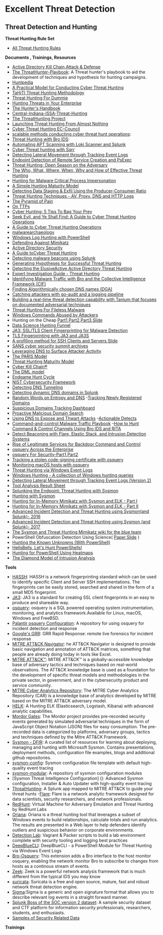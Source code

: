 # Excellent Threat Detection

## Threat Detection and Hunting
**Threat Hunting Rule Set**
- [All Threat Hunting Rules](https://github.com/cyberwarboy/excellent-threat-detection/tree/master/Threat%20Hunting%20Rule%20Set)

**Documents , Trainings, Resources**
- [Active Directory Kill Chain Attack & Defense](https://github.com/infosecn1nja/AD-Attack-Defense)
- [The ThreatHunter-Playbook](https://github.com/Cyb3rWard0g/ThreatHunter-Playbook): A Threat hunter's playbook to aid the development of techniques and hypothesis for hunting campaigns.
- [Huntpedia](https://www.threathunting.net/files/huntpedia.pdf)
- [A Practical Model for Conducting Cyber Threat Hunting](https://www.sans.org/reading-room/whitepapers/threathunting/practical-model-conducting-cyber-threat-hunting-38710)
- [TaHiTI Threat Hunting Methodology](https://www.betaalvereniging.nl/wp-content/uploads/DEF-TaHiTI-Threat-Hunting-Methodology.pdf)
- [Threat Hunting For Dummie](https://www.afcea.org/signal/resources/content/Threat_Hunting_For_Dummies_Carbon-Black.pdf)
- [Hunting Threats in Your Enterprise](https://conference.hitb.org/hitbsecconf2018dxb/materials/D2%20BSIDES%20-%20Hunting%20Threats%20in%20Your%20Enterprise%20-%20Abdulrahman%20Alnimari.pdf)
- [The Hunter's Handbook](https://cyber-edge.com/wp-content/uploads/2016/08/The-Hunters-Handbook.pdf)
- [Central-Indiana-ISSA-Threat-Hunting](https://ci-issa.org/wp-content/uploads/2018/10/Central-Indiana-ISSA-Threat-Hunting.pdf)
- [The ThreatHunting Project](https://www.threathunting.net/)
- [Launching Threat Hunting From Almost Nothing](https://www.sans.org/cyber-security-summit/archives/file/summit-archive-1536354143.pdf)
- [Cyber Threat Hunting EC-Council](https://ciso.eccouncil.org/wp-content/uploads/2017/06/Cyber-Threat-Hunting.pdf)
- [scalable methods conducting cyber threat hunt operations](https://www.giac.org/paper/gsec/38852/scalable-methods-conducting-cyber-threat-hunt-operations/152744):
- [Threat Hunting with Bro IDS](https://www.jamesbower.com/threat-hunting-with-bro-ids/?utm_campaign=crowdfire&utm_content=crowdfire&utm_medium=social&utm_source=social#14225595-tw%231487983917678):
- [Automating APT Scanning with Loki Scanner and Splunk](https://www.redblue.team/2017/04/automating-apt-scanning-with-loki.html?m=1)
- [Cyber Threat hunting with Sqrr](https://cyber-ir.com/2017/04/19/cyber-threat-hunting-with-sqrrl-from-beaconing-to-lateral-movement/amp/)
- [Detecting Lateral Movement through Tracking Event Logs](https://www.jpcert.or.jp/english/pub/sr/20170612ac-ir_research_en.pdf)
- [Endpoint Detection of Remote Service Creation and PsExec](https://countercept.com/blog/endpoint-detection-of-remote-service-creation-and-psexec/)
- [Threat Hunting: Open Season on the Adversary](https://www.sans.org/reading-room/whitepapers/analyst/threat-hunting-open-season-adversary-36882)
- [The Who, What, Where, When, Why and How of Effective Threat Hunting](https://www.sans.org/reading-room/whitepapers/analyst/who-what-where-when-effective-threat-hunting-36785)
- [Hunting for Malware Critical Process Impersonation](http://detect-respond.blogspot.com/2016/11/hunting-for-malware-critical-process.html)
- [A Simple Hunting Maturity Model](http://detect-respond.blogspot.com/2015/10/a-simple-hunting-maturity-model.html)
- [Detecting Data Staging & Exfil Using the Producer-Consumer Ratio](http://detect-respond.blogspot.com/2016/09/detecting-data-staging-exfil-using-PCR-shift.html)
- [Threat Hunting Techniques - AV, Proxy, DNS and HTTP Logs](https://www.cyberhuntz.com/2016/08/threat-hunting-techniques-av-proxy-dns.html)
- [The Pyramid of Pain](http://detect-respond.blogspot.com/2013/03/the-pyramid-of-pain.html)
- [On TTPs](http://ryanstillions.blogspot.com/2014/04/on-ttps.html)
- [Cyber Hunting: 5 Tips To Bag Your Prey](https://www.darkreading.com/risk/cyber-hunting-5-tips-to-bag-your-prey/a/d-id/1319634?_mc=RSS_DR_EDT)
- [Seek Evil, and Ye Shall Find: A Guide to Cyber Threat Hunting Operations](https://digitalguardian.com/blog/seek-evil-and-ye-shall-find-guide-cyber-threat-hunting-operations)
- [A Guide to Cyber Threat Hunting Operations](https://www.infosecurity-magazine.com/opinions/a-guide-to-cyber-threat-hunting/)
- [malwarearchaeology](https://www.malwarearchaeology.com)
- [Windows Log Hunting with PowerShell](http://909research.com/windows-log-hunting-with-powershell/)
- [Defending Against Mimikatz](https://jimshaver.net/2016/02/14/defending-against-mimikatz/)
- [Active Directory Security](https://adsecurity.org/)
- [A Guide toCyber Threat Hunting](https://www.tylertech.com/services/ndiscovery/nDiscovery-Threat-Hunting.pdf)
- [Detecting malware beacons using Splunk](https://pleasefeedthegeek.wordpress.com/2012/12/20/detecting-malware-beacons-using-splunk/)
- [Generating Hypotheses for Successful Threat Hunting](https://www.sans.org/reading-room/whitepapers/analyst/generating-hypotheses-successful-threat-hunting-37172)
- [Detecting the ElusiveActive,Active Directory Threat Hunting](https://adsecurity.org/wp-content/uploads/2017/04/2017-BSidesCharm-DetectingtheElusive-ActiveDirectoryThreatHunting-Final.pdf)
- [Expert Investigation Guide - Threat Hunting](https://github.com/Foundstone/ExpertInvestigationGuides/tree/master/ThreatHunting)
- [Identifying Malware Traffic with Bro and the Collective Intelligence Framework (CIF)](http://blog.opensecurityresearch.com/2014/03/identifying-malware-traffic-with-bro.html)
- [Finding Algorithmically chosen DNS names (DGA)](https://isc.sans.edu/forums/diary/Detecting+Random+Finding+Algorithmically+chosen+DNS+names+DGA/19893/)
- [Catching attackers with go-audit and a logging pipeline](https://summitroute.com/blog/2016/12/25/Catching_attackers_with_go-audit_and_a_logging_pipeline/)
- [Building a real-time threat detection capability with Tanium that focuses on documented adversarial techniques](https://www.pwc.co.uk/issues/cyber-security-data-privacy/research/signal-att-and-ck-part-1.html)
- [Threat Hunting For Fileless Malware](https://www.countercept.com/blog/threat-hunting-for-fileless-malware/)
- [Windows Commands Abused by Attackers](https://blogs.jpcert.or.jp/en/2016/01/windows-commands-abused-by-attackers.html)
- Hunting on the Cheap [Part1](https://www.endgame.com/blog/technical-blog/hunting-cheap-part-1-architecture),[Part2](https://www.endgame.com/blog/technical-blog/hunting-networks-part-2-higher-order-patterns),[Part3](https://www.endgame.com/blog/technical-blog/hunting-cheap-part-3-hunting-hosts),[Slide](https://files.sans.org/summit/Threat_Hunting_Incident_Response_Summit_2016/PDFs/Hunting-on-the-Cheap-Butler-Ahuja-Morris-Endgame.pdf)
- [Data Science Hunting Funnel](http://www.austintaylor.io/network/traffic/threat/data/science/hunting/funnel/machine/learning/domain/expertise/2017/07/11/data-science-hunting-funnel/)
- [JA3: SSL/TLS Client Fingerprinting for Malware Detection](https://engineering.salesforce.com/open-sourcing-ja3-92c9e53c3c41)
- [TLS Fingerprinting with JA3 and JA3S](https://engineering.salesforce.com/tls-fingerprinting-with-ja3-and-ja3s-247362855967)
- [A profiling method for SSH Clients and Servers](https://engineering.salesforce.com/open-sourcing-hassh-abed3ae5044c),[Slide](https://github.com/benjeems/Presentations/blob/master/BSides%202019%20%20-%20HASSH%20-%20a%20Profiling%20Method%20for%20SSH%20Clients%20and%20Servers.pdf)
- [SANS cyber security summit archives](https://www.sans.org/cyber-security-summit/archives/)
- [Leveraging DNS to Surface Attacker Activity](https://www.slideshare.net/sqrrl/leveraging-dns-to-surface-attacker-activity?from_action=save)
- [The PARIS Model](http://threathunter.guru/blog/the-paris-model/)
- [Threat Hunting Maturity Model](http://threathunter.guru/blog/threat-hunting-maturity-model/)
- [Cyber Kill Chain®](https://www.lockheedmartin.com/en-us/capabilities/cyber/cyber-kill-chain.html)
- [The DML model](http://ryanstillions.blogspot.com/2014/04/the-dml-model_21.html)
- [Endgame Hunt Cycle](http://pages.endgame.com/rs/627-YBU-612/images/Endgame%20Hunt%20Methodology%20POV%203.24.16.pdf)
- [NIST Cybersecurity Framework](https://www.nist.gov/cyberframework)
- [Detecting DNS Tunneling](https://www.sans.org/reading-room/whitepapers/dns/detecting-dns-tunneling-34152)
- [Detecting dynamic DNS domains in Splunk](https://www.splunk.com/pdfs/events/govsummit/hunting_the_known_unknowns_with_DNS.pdf)
- [Random Words on Entropy and DNS](https://www.splunk.com/blog/2015/10/01/random-words-on-entropy-and-dns.html)
-[Tracking Newly Registered Domains](https://isc.sans.edu/diary/Tracking+Newly+Registered+Domains/23127)
- [Suspicious Domains Tracking Dashboard](https://isc.sans.edu/forums/diary/Suspicious+Domains+Tracking+Dashboard/23046/)
- [Proactive Malicious Domain Search](https://isc.sans.edu/forums/diary/Proactive+Malicious+Domain+Search/23065/)
- [Using DNS to Expose and Thwart Attacks](https://www.first.org/resources/papers/conf2017/DNS-is-NOT-Boring-Using-DNS-to-Expose-and-Thwart-Attacks.pdf)
-[Actionable Detects](https://prezi.com/vejpnxkm85ih/actionable-detects-dns-keynote/)
- [Command-and-control Malware Traffic Playbook](https://www.demisto.com/command-control-malware-traffic-playbook/)
-[How to Hunt Command & Control Channels Using Bro IDS and RITA](https://www.blackhillsinfosec.com/how-to-hunt-command-and-control-channels-using-bro-ids-and-rita/)
- [Detect Beaconing with Flare, Elastic Stack, and Intrusion Detection Systems](http://www.austintaylor.io/detect/beaconing/intrusion/detection/system/command/control/flare/elastic/stack/2017/06/10/detect-beaconing-with-flare-elasticsearch-and-intrusion-detection-systems/)
- [Rise of Legitimate Services for Backdoor Command and Control](https://anomali.cdn.rackfoundry.net/files/anomali-labs-reports/legit-services.pdf)
- [osquery Across the Enterprise](https://medium.com/palantir/osquery-across-the-enterprise-3c3c9d13ec55)
- [osquery For Security-Part1](https://medium.com/@clong/osquery-for-security-b66fffdf2daf),[Part2](https://medium.com/@clong/osquery-for-security-part-2-2e03de4d3721)
- [Tracking a stolen code-signing certificate with osquery](https://blog.trailofbits.com/2017/10/10/tracking-a-stolen-code-signing-certificate-with-osquery/)
- [Monitoring macOS hosts with osquery](https://blog.kolide.com/monitoring-macos-hosts-with-osquery-ba5dcc83122d)
- [Threat Hunting via Windows Event Logs](https://www.sans.org/cyber-security-summit/archives/file/summit-archive-1524493093.pdf)
- [Windows Hunting - A collection of Windows hunting queries](https://github.com/beahunt3r/Windows-Hunting)
- [Detecting Lateral Movement through Tracking Event Logs (Version 2)](https://blogs.jpcert.or.jp/en/2017/12/research-report-released-detecting-lateral-movement-through-tracking-event-logs-version-2.html)
- [Tool Analysis Result Sheet](https://jpcertcc.github.io/ToolAnalysisResultSheet/)
- [Splunking the Endpoint: Threat Hunting with Sysmon](https://medium.com/@haggis_m/splunking-the-endpoint-threat-hunting-with-sysmon-9dd956e3e1bd)
- [Hunting with Sysmon](https://medium.com/@haggis_m/hunting-with-sysmon-38de012e62e6)
- [Hunting for In-Memory Mimikatz with Sysmon and ELK - Part I](https://cyberwardog.blogspot.com/2017/03/chronicles-of-threat-hunter-hunting-for.html)
- [Hunting for In-Memory Mimikatz with Sysmon and ELK - Part II ](https://cyberwardog.blogspot.com/2017/03/chronicles-of-threat-hunter-hunting-for_22.html)
- [Advanced Incident Detection and Threat Hunting using Sysmon(and Splunk)- 2016](https://www.botconf.eu/wp-content/uploads/2016/11/PR12-Sysmon-UELTSCHI.pdf)
- [Advanced Incident Detection and Threat Hunting using Sysmon (and Splunk)- 2017](https://www.first.org/resources/papers/conf2017/Advanced-Incident-Detection-and-Threat-Hunting-using-Sysmon-and-Splunk.pdf)
- [The Sysmon and Threat Hunting Mimikatz wiki for the blue team](https://www.peerlyst.com/posts/the-sysmon-and-threat-hunting-mimikatz-wiki-for-the-blue-team-guurhart)
-  PowerShell Obfuscation Detection Using Science( [Paper](https://www.blackhat.com/docs/us-17/thursday/us-17-Bohannon-Revoke-Obfuscation-PowerShell-Obfuscation-Detection-And%20Evasion-Using-Science-wp.pdf),[Slide](https://www.blackhat.com/docs/us-17/thursday/us-17-Bohannon-Revoke-Obfuscation-PowerShell-Obfuscation-Detection-And%20Evasion-Using-Science.pdf) )
- [Hunting the Known Unknowns (With PowerShell)](https://conf.splunk.com/files/2016/slides/hunting-the-known-unknowns-the-powershell-edition.pdf)
- [HellsBells, Let's Hunt PowerShells!](https://www.splunk.com/blog/2017/07/06/hellsbells-lets-hunt-powershells.html)
- [Hunting for PowerShell Using Heatmaps](https://medium.com/@jshlbrd/hunting-for-powershell-using-heatmaps-69b70151fa5d)
- [The Diamond Model of Intrusion Analysis](http://www.activeresponse.org/wp-content/uploads/2013/07/diamond.pdf)

**Tools**
- [HASSH](https://github.com/salesforce/hassh): HASSH is a network fingerprinting standard which can be used to identify specific Client and Server SSH implementations. The fingerprints can be easily stored, searched and shared in the form of a small MD5 fingerprint.
- [JA3](https://github.com/salesforce/ja3): JA3 is a standard for creating SSL client fingerprints in an easy to produce and shareable way.
- [osquery](https://osquery.io/): osquery is a SQL powered operating system instrumentation, monitoring, and analytics framework.Available for Linux, macOS, Windows and FreeBSD.
- [Palantir osquery Configuration](https://github.com/palantir/osquery-configuration): A repository for using osquery for incident detection and response
- [Google's GRR](https://github.com/google/grr): GRR Rapid Response: remote live forensics for incident response
- [MITRE ATT&CK Navigator](https://mitre-attack.github.io/attack-navigator/enterprise/): he ATT&CK Navigator is designed to provide basic navigation and annotation of ATT&CK matrices, something that people are already doing today in tools like Excel.
- [MITRE ATT&CK™](https://attack.mitre.org/): MITRE ATT&CK™ is a globally-accessible knowledge base of adversary tactics and techniques based on real-world observations. The ATT&CK knowledge base is used as a foundation for the development of specific threat models and methodologies in the private sector, in government, and in the cybersecurity product and service community.
- [MITRE Cyber Analytics Repository](https://car.mitre.org/): The MITRE Cyber Analytics Repository (CAR) is a knowledge base of analytics developed by MITRE based on the MITRE ATT&CK adversary model.
- [HELK](https://github.com/Cyb3rWard0g/HELK): A Hunting ELK (Elasticsearch, Logstash, Kibana) with advanced analytic capabilities.
- [Mordor Gates](https://github.com/Cyb3rWard0g/mordor): The Mordor project provides pre-recorded security events generated by simulated adversarial techniques in the form of JavaScript Object Notation (JSON) files for easy consumption. The pre-recorded data is categorized by platforms, adversary groups, tactics and techniques defined by the Mitre ATT&CK Framework.
- [Sysmon - DFIR](https://github.com/MHaggis/sysmon-dfir): A curated list of resources for learning about deploying, managing and hunting with Microsoft Sysmon. Contains presentations, deployment methods, configuration file examples, blogs and additional github repositories.
- [sysmon-config](https://github.com/SwiftOnSecurity/sysmon-config): Sysmon configuration file template with default high-quality event tracing
- [sysmon-modular](https://github.com/olafhartong/sysmon-modular): A repository of sysmon configuration modules
- [Sysmon Threat Intelligence Configuration] (): Advanced Sysmon configuration, Installer & Auto Updater with high-quality event tracing
- [ThreatHunting](https://github.com/olafhartong/ThreatHunting): A Splunk app mapped to MITRE ATT&CK to guide your threat hunts
-[Flare](https://github.com/austin-taylor/flare): Flare is a network analytic framework designed for data scientists, security researchers, and network professionals. 
- [RedHunt](https://github.com/redhuntlabs/RedHunt-OS): Virtual Machine for Adversary Emulation and Threat Hunting by RedHunt Labs
- [Oriana](https://github.com/mvelazc0/Oriana): Oriana is a threat hunting tool that leverages a subset of Windows events to build relationships, calculate totals and run analytics. The results are presented in a Web layer to help defenders identify outliers and suspicious behavior on corporate environments. 
- [Detection Lab](https://github.com/clong/DetectionLab/): Vagrant & Packer scripts to build a lab environment complete with security tooling and logging best practices
- [DeepBlueCLI](https://github.com/sans-blue-team/DeepBlueCLI): DeepBlueCLI - a PowerShell Module for Threat Hunting via Windows Event Logs
- [Bro-Osquery](https://github.com/bro/bro-osquery): This extension adds a Bro interface to the host monitor osquery, enabling the network monitor Bro to subscribe to changes from hosts as a continous stream of events.
- [Zeek](https://www.zeek.org/): Zeek is a powerful network analysis framework that is much different from the typical IDS you may know
- [suricata](https://suricata-ids.org/): Suricata is a free and open source, mature, fast and robust network threat detection engine.
- [Sigma](https://github.com/Neo23x0/sigma):Sigma is a generic and open signature format that allows you to describe relevant log events in a straight forward manner. 
- [Splunk Boss of the SOC version 2 dataset](https://github.com/splunk/botsv2): A sample security dataset and CTF platform for information security professionals, researchers, students, and enthusiasts.
- [Samples of Security Related Data](https://www.secrepo.com/)


**Trainings**
